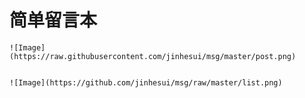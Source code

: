 # 简单留言本

    ![Image](https://raw.githubusercontent.com/jinhesui/msg/master/post.png)
    
    
    ![Image](https://github.com/jinhesui/msg/raw/master/list.png)

